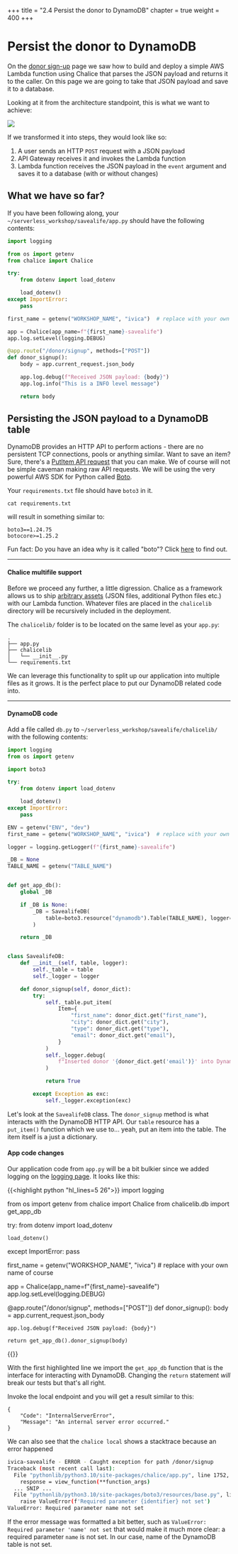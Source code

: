 +++
title = "2.4 Persist the donor to DynamoDB"
chapter = true
weight = 400
+++

# Persist the donor to DynamoDB

On the [donor sign-up](../30-donor-signup/300-donor-signup.html) page we saw how to build and deploy a simple 
AWS Lambda function using Chalice that parses the JSON payload and returns it to the caller. On this page we are going 
to take that JSON payload and save it to a database.

Looking at it from the architecture standpoint, this is what we want to achieve:

![](/images/donor_signup_db_arch.png)

If we transformed it into steps, they would look like so:

1. A user sends an HTTP `POST` request with a JSON payload
2. API Gateway receives it and invokes the Lambda function
3. Lambda function receives the JSON payload in the `event` argument and saves it to a database (with or without changes)

## What we have so far?

If you have been following along, your `~/serverless_workshop/savealife/app.py` should have the following contents:

```python
import logging

from os import getenv
from chalice import Chalice

try:
    from dotenv import load_dotenv

    load_dotenv()
except ImportError:
    pass

first_name = getenv("WORKSHOP_NAME", "ivica")  # replace with your own name of course

app = Chalice(app_name=f"{first_name}-savealife")
app.log.setLevel(logging.DEBUG)

@app.route("/donor/signup", methods=["POST"])
def donor_signup():
    body = app.current_request.json_body

    app.log.debug(f"Received JSON payload: {body}")
    app.log.info("This is a INFO level message")

    return body
```

## Persisting the JSON payload to a DynamoDB table

DynamoDB provides an HTTP API to perform actions - there are no persistent TCP connections, pools or anything similar.
Want to save an item? Sure, there's a [PutItem API request](https://docs.aws.amazon.com/amazondynamodb/latest/APIReference/API_PutItem.html)
that you can make. We of course will not be simple caveman making raw API requests. We will be using the very powerful 
AWS SDK for Python called [Boto](https://boto3.amazonaws.com/v1/documentation/api/latest/index.html).

Your `requirements.txt` file should have `boto3` in it.
```bash{linenos=false}
cat requirements.txt 
```
will result in something similar to:

```bash{linenos=false}
boto3==1.24.75
botocore>=1.25.2
```

Fun fact: Do you have an idea why is it called "boto"? Click [here](https://en.wikipedia.org/wiki/Amazon_river_dolphin) to find out.

***

#### Chalice multifile support

Before we proceed any further, a little digression. Chalice as a framework allows us to ship 
[arbitrary assets](https://aws.github.io/chalice/topics/multifile.html) (JSON files, additional Python files etc.) with 
our Lambda function. Whatever files are placed in the `chalicelib` directory will be recursively included in the deployment.

The `chalicelib/` folder is to be located on the same level as your `app.py`:

```bash{linenos=false}
.
├── app.py
├── chalicelib
│   └── __init__.py
└── requirements.txt
```

We can leverage this functionality to split up our application into multiple files as it grows. It is the perfect place
to put our DynamoDB related code into.

***

#### DynamoDB code

Add a file called `db.py` to `~/serverless_workshop/savealife/chalicelib/` with the following contents:

```python
import logging
from os import getenv

import boto3

try:
    from dotenv import load_dotenv

    load_dotenv()
except ImportError:
    pass

ENV = getenv("ENV", "dev")
first_name = getenv("WORKSHOP_NAME", "ivica")  # replace with your own name of course

logger = logging.getLogger(f"{first_name}-savealife")

_DB = None
TABLE_NAME = getenv("TABLE_NAME")


def get_app_db():
    global _DB

    if _DB is None:
        _DB = SavealifeDB(
            table=boto3.resource("dynamodb").Table(TABLE_NAME), logger=logger
        )

    return _DB


class SavealifeDB:
    def __init__(self, table, logger):
        self._table = table
        self._logger = logger

    def donor_signup(self, donor_dict):
        try:
            self._table.put_item(
                Item={
                    "first_name": donor_dict.get("first_name"),
                    "city": donor_dict.get("city"),
                    "type": donor_dict.get("type"),
                    "email": donor_dict.get("email"),
                }
            )
            self._logger.debug(
                f"Inserted donor '{donor_dict.get('email')}' into DynamoDB table '{self._table}'"
            )

            return True

        except Exception as exc:
            self._logger.exception(exc)

```

Let's look at the `SavealifeDB` class. The `donor_signup` method is what interacts with the DynamoDB HTTP API. 
Our `table` resource has a `put_item()` function which we use to... yeah, put an item into the table. The item itself 
is a just a dictionary.

#### App code changes

Our application code from `app.py` will be a bit bulkier since we added logging on the [logging page](../30-donor-signup/600-logging.html).
It looks like this:

{{<highlight python "hl_lines=5 26">}}
import logging

from os import getenv
from chalice import Chalice
from chalicelib.db import get_app_db

try:
    from dotenv import load_dotenv

    load_dotenv()
except ImportError:
    pass

first_name = getenv("WORKSHOP_NAME", "ivica")  # replace with your own name of course

app = Chalice(app_name=f"{first_name}-savealife")
app.log.setLevel(logging.DEBUG)


@app.route("/donor/signup", methods=["POST"])
def donor_signup():
    body = app.current_request.json_body

    app.log.debug(f"Received JSON payload: {body}")

    return get_app_db().donor_signup(body)

{{</highlight>}}

With the first highlighted line we import the `get_app_db` function that is the interface for interacting with DynamoDB. Changing the `return` statement _will_ break our tests but that's all right.

Invoke the local endpoint and you will get a result similar to this:

```bash{linenos=false}
{
    "Code": "InternalServerError",
    "Message": "An internal server error occurred."
}
```

We can also see that the `chalice local` shows a stacktrace because an error happened

```bash
ivica-savealife - ERROR - Caught exception for path /donor/signup
Traceback (most recent call last):
  File "pythonlib/python3.10/site-packages/chalice/app.py", line 1752, in _get_view_function_response
    response = view_function(**function_args)
  ... SNIP ...
  File "pythonlib/python3.10/site-packages/boto3/resources/base.py", line 125, in __init__
    raise ValueError(f'Required parameter {identifier} not set')
ValueError: Required parameter name not set
```

If the error message was formatted a bit better, such as `ValueError: Required parameter 'name' not set` that
would make it much more clear: a required parameter `name` is not set. In our case, name of the DynamoDB table is
not set.